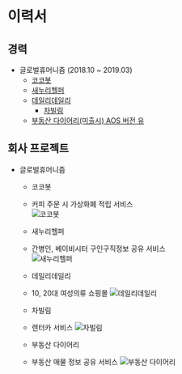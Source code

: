 # 이력서
## 경력
* 글로벌휴머니즘 (2018.10 ~ 2019.03)
	* [코코봇](https://itunes.apple.com/kr/app/cocobot/id1441122355?mt=8)
	* [새누리헬퍼](https://itunes.apple.com/kr/app//id1449540870?mt=8)
  * [데일리데일리](https://itunes.apple.com/kr/app/dailydaily/id1448461019?mt=8)
	* [차빌림](https://itunes.apple.com/us/app//id1450886385?mt=8)
  * [부동산 다이어리(미출시) AOS 버전 유](https://play.google.com/store/apps/details?id=app.cosmos.ghrealestatediary&hl=en_US)

## 회사 프로젝트
* 글로벌휴머니즘
    * 코코봇
    * 커피 주문 시 가상화폐 적립 서비스   
      ![코코봇](https://github.com/min1022/portfolio-resume/blob/master/images/cocobot.png)

    * 새누리헬퍼
    * 간병인, 베이비시터 구인구직정보 공유 서비스   
      ![새누리헬퍼](https://github.com/min1022/portfolio-resume/blob/master/images/saenuri.png)

    * 데일리데일리
    * 10, 20대 여성의류 쇼핑몰
      ![데일리데일리](https://github.com/min1022/portfolio-resume/blob/master/images/dailydaily.png)

    * 차빌림
    * 렌터카 서비스
      ![차빌림](https://github.com/min1022/portfolio-resume/blob/master/images/charbilim.png)

    * 부동산 다이어리
    * 부동산 매물 정보 공유 서비스
      ![부동산 다이어리](https://github.com/min1022/portfolio-resume/blob/master/images/charbilim.png)
